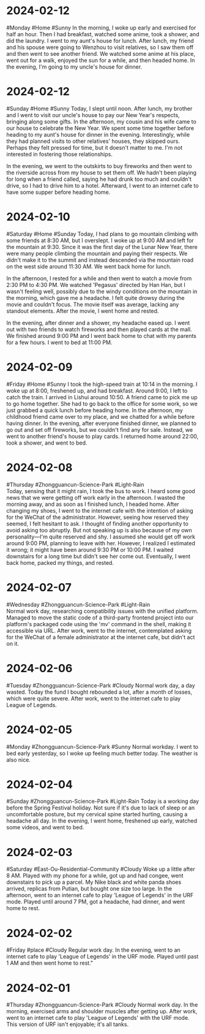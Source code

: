 # 2024-02-12
#Monday #Home #Sunny 
In the morning, I woke up early and exercised for half an hour. Then I had breakfast, watched some anime, took a shower, and did the laundry. I went to my aunt's house for lunch. After lunch, my friend and his spouse were going to Wenzhou to visit relatives, so I saw them off and then went to see another friend. We watched some anime at his place, went out for a walk, enjoyed the sun for a while, and then headed home. In the evening, I'm going to my uncle's house for dinner.

# 2024-02-12
#Sunday  #Home #Sunny 
Today, I slept until noon. After lunch, my brother and I went to visit our uncle's house to pay our New Year's respects, bringing along some gifts. In the afternoon, my cousin and his wife came to our house to celebrate the New Year. We spent some time together before heading to my aunt's house for dinner in the evening. Interestingly, while they had planned visits to other relatives' houses, they skipped ours. Perhaps they felt pressed for time, but it doesn't matter to me. I'm not interested in fostering those relationships.

In the evening, we went to the outskirts to buy fireworks and then went to the riverside across from my house to set them off. We hadn't been playing for long when a friend called, saying he had drunk too much and couldn't drive, so I had to drive him to a hotel. Afterward, I went to an internet cafe to have some supper before heading home.

# 2024-02-10
#Saturday #Home  #Sunday 
Today, I had plans to go mountain climbing with some friends at 8:30 AM, but I overslept. I woke up at 9:00 AM and left for the mountain at 9:30. Since it was the first day of the Lunar New Year, there were many people climbing the mountain and paying their respects. We didn't make it to the summit and instead descended via the mountain road on the west side around 11:30 AM. We went back home for lunch.

In the afternoon, I rested for a while and then went to watch a movie from 2:30 PM to 4:30 PM. We watched 'Pegasus' directed by Han Han, but I wasn't feeling well, possibly due to the windy conditions on the mountain in the morning, which gave me a headache. I felt quite drowsy during the movie and couldn't focus. The movie itself was average, lacking any standout elements. After the movie, I went home and rested.

In the evening, after dinner and a shower, my headache eased up. I went out with two friends to watch fireworks and then played cards at the mall. We finished around 9:00 PM and I went back home to chat with my parents for a few hours. I went to bed at 11:00 PM.
# 2024-02-09
#Friday  #Home   #Sunny 
I took the high-speed train at 10:14 in the morning. I woke up at 8:00, freshened up, and had breakfast. Around 9:00, I left to catch the train. I arrived in Lishui around 10:50. A friend came to pick me up to go home together. She had to go back to the office for some work, so we just grabbed a quick lunch before heading home. In the afternoon, my childhood friend came over to my place, and we chatted for a while before having dinner. In the evening, after everyone finished dinner, we planned to go out and set off fireworks, but we couldn't find any for sale. Instead, we went to another friend's house to play cards. I returned home around 22:00, took a shower, and went to bed.

# 2024-02-08
#Thursday  #Zhongguancun-Science-Park  #Light-Rain  
Today, sensing that it might rain, I took the bus to work. I heard some good news that we were getting off work early in the afternoon. I wasted the morning away, and as soon as I finished lunch, I headed home. After changing my shoes, I went to the internet cafe with the intention of asking for the WeChat of the administrator. However, seeing how reserved they seemed, I felt hesitant to ask. I thought of finding another opportunity to avoid asking too abruptly. But not speaking up is also because of my own personality—I'm quite reserved and shy. I assumed she would get off work around 9:00 PM, planning to leave with her. However, I realized I estimated it wrong; it might have been around 9:30 PM or 10:00 PM. I waited downstairs for a long time but didn't see her come out. Eventually, I went back home, packed my things, and rested.

# 2024-02-07
#Wednesday  #Zhongguancun-Science-Park  #Light-Rain  
Normal work day, researching compatibility issues with the unified platform. Managed to move the static code of a third-party frontend project into our platform's packaged code using the 'mv' command in the shell, making it accessible via URL. After work, went to the internet, contemplated asking for the WeChat of a female administrator at the internet cafe, but didn't act on it.

# 2024-02-06
#Tuesday  #Zhongguancun-Science-Park  #Cloudy 
Normal work day, a day wasted. Today the fund I bought rebounded a lot, after a month of losses, which were quite severe. After work, went to the internet cafe to play League of Legends.

# 2024-02-05
#Monday #Zhongguancun-Science-Park  #Sunny 
Normal workday. I went to bed early yesterday, so I woke up feeling much better today. The weather is also nice. 

# 2024-02-04
#Sunday  #Zhongguancun-Science-Park  #Light-Rain 
Today is a working day before the Spring Festival holiday. Not sure if it's due to lack of sleep or an uncomfortable posture, but my cervical spine started hurting, causing a headache all day. In the evening, I went home, freshened up early, watched some videos, and went to bed.

# 2024-02-03
#Saturday  #East-Ou-Residential-Community  #Cloudy 
Woke up a little after 8 AM. Played with my phone for a while, got up and had congee, went downstairs to pick up a parcel. My Nike black and white panda shoes arrived, replicas from Putian, but bought one size too large. In the afternoon, went to an internet cafe to play 'League of Legends' in the URF mode. Played until around 7 PM, got a headache, had dinner, and went home to rest.

# 2024-02-02
#Friday #place #Cloudy 
Regular work day. In the evening, went to an internet cafe to play 'League of Legends' in the URF mode. Played until past 1 AM and then went home to rest."

# 2024-02-01
#Thursday  #Zhongguancun-Science-Park  #Cloudy 
Normal work day. In the morning, exercised arms and shoulder muscles after getting up. After work, went to an internet cafe to play 'League of Legends' with the URF mode. This version of URF isn't enjoyable; it's all tanks.